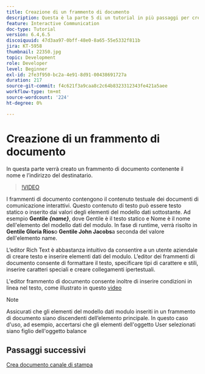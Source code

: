 ```yaml
---
title: Creazione di un frammento di documento
description: Questa è la parte 5 di un tutorial in più passaggi per creare il tuo primo documento di comunicazione interattiva. In questa parte verrà creato un frammento di documento contenente il nome e l’indirizzo del destinatario.
feature: Interactive Communication
doc-type: Tutorial
version: 6.4,6.5
discoiquuid: 47d3aa97-0bff-48e0-8a65-55e5332f811b
jira: KT-5958
thumbnail: 22350.jpg
topic: Development
role: Developer
level: Beginner
exl-id: 2fe3f950-bc2a-4e91-8d91-00438691727a
duration: 217
source-git-commit: f4c621f3a9caa8c2c64b8323312343fe421a5aee
workflow-type: tm+mt
source-wordcount: '224'
ht-degree: 0%

---
```


# Creazione di un frammento di documento

In questa parte verrà creato un frammento di documento contenente il nome e l’indirizzo del destinatario.

>[!VIDEO](https://video.tv.adobe.com/v/22350?quality=12&learn=on)

I frammenti di documento contengono il contenuto testuale dei documenti di comunicazione interattivi. Questo contenuto di testo può essere testo statico o inserito dai valori degli elementi del modello dati sottostante. Ad esempio **Gentile _{name}_**, dove Gentile è il testo statico e Nome è il nome dell&#39;elemento del modello dati del modulo. In fase di runtime, verrà risolto in **Gentile Gloria Rios**o **Gentile John Jacobs**a seconda del valore dell&#39;elemento name.

L’editor Rich Text è abbastanza intuitivo da consentire a un utente aziendale di creare testo e inserire elementi dati del modulo. L’editor dei frammenti di documento consente di formattare il testo, specificare tipi di carattere e stili, inserire caratteri speciali e creare collegamenti ipertestuali.

L&#39;editor frammento di documento consente inoltre di inserire condizioni in linea nel testo, come illustrato in questo [video](https://helpx.adobe.com/experience-manager/kt/forms/using/editing-improvements-correspondence-mgmt-feature-video-use.html)

>[!NOTE]
>
>Assicurati che gli elementi del modello dati modulo inseriti in un frammento di documento siano discendenti dell’elemento principale. In questo caso d&#39;uso, ad esempio, accertarsi che gli elementi dell&#39;oggetto User selezionati siano figlio dell&#39;oggetto balance

## Passaggi successivi

[Crea documento canale di stampa](./create-print-channel-document.md)
